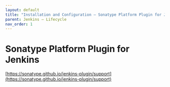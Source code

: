```yaml
---
layout: default
title: "Installation and Configuration – Sonatype Platform Plugin for Jenkins"
parent: Jenkins – Lifecycle
nav_order: 1
---
```


# Sonatype Platform Plugin for Jenkins

[https://sonatype.github.io/jenkins-plugin/support](https://sonatype.github.io/jenkins-plugin/support)
